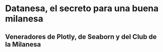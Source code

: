 # Datanesa, el secreto para una buena milanesa

## Veneradores de Plotly, de Seaborn y del Club de la Milanesa
